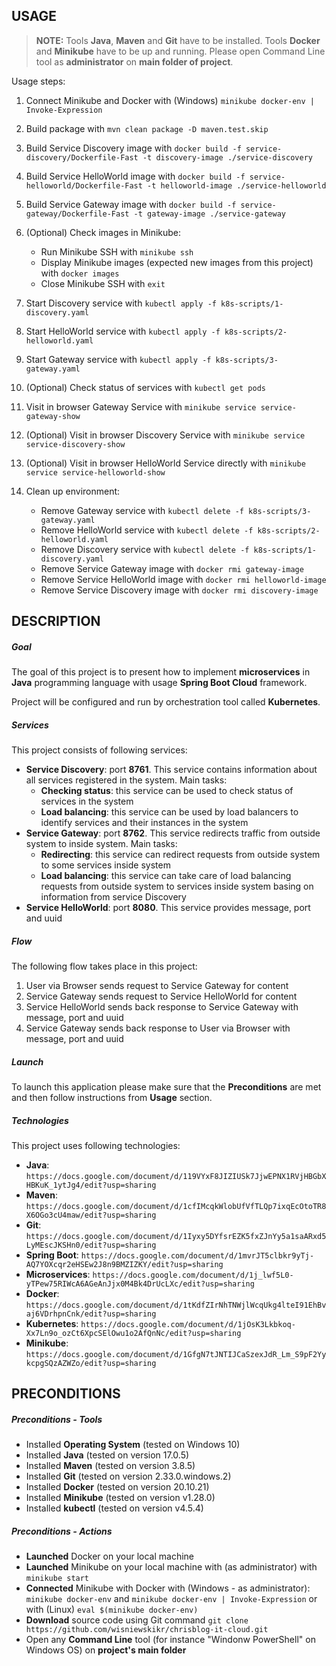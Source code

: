 USAGE
-----

> **NOTE:** Tools **Java**, **Maven** and **Git** have to be installed. Tools **Docker** and **Minikube** have to be up and running. Please open Command Line tool as **administrator** on **main folder of project**.

Usage steps:
1. Connect Minikube and Docker with (Windows) `minikube docker-env | Invoke-Expression`
1. Build package with `mvn clean package -D maven.test.skip`
1. Build Service Discovery image with `docker build -f service-discovery/Dockerfile-Fast -t discovery-image ./service-discovery`
1. Build Service HelloWorld image with `docker build -f service-helloworld/Dockerfile-Fast -t helloworld-image ./service-helloworld`
1. Build Service Gateway image with `docker build -f service-gateway/Dockerfile-Fast -t gateway-image ./service-gateway`
1. (Optional) Check images in Minikube:

     * Run Minikube SSH with `minikube ssh`
     * Display Minikube images (expected new images from this project) with `docker images`
     * Close Minikube SSH with `exit`

1. Start Discovery service with `kubectl apply -f k8s-scripts/1-discovery.yaml`
1. Start HelloWorld service with `kubectl apply -f k8s-scripts/2-helloworld.yaml`
1. Start Gateway service with `kubectl apply -f k8s-scripts/3-gateway.yaml`
1. (Optional) Check status of services with `kubectl get pods`
1. Visit in browser Gateway Service with `minikube service service-gateway-show`
1. (Optional) Visit in browser Discovery Service with `minikube service service-discovery-show`
1. (Optional) Visit in browser HelloWorld Service directly with `minikube service service-helloworld-show`
1. Clean up environment:
    
    * Remove Gateway service with `kubectl delete -f k8s-scripts/3-gateway.yaml`
    * Remove HelloWorld service with `kubectl delete -f k8s-scripts/2-helloworld.yaml`
    * Remove Discovery service with `kubectl delete -f k8s-scripts/1-discovery.yaml`
    * Remove Service Gateway image with `docker rmi gateway-image`
    * Remove Service HelloWorld image with `docker rmi helloworld-image`
    * Remove Service Discovery image with `docker rmi discovery-image`    


DESCRIPTION
-----------

##### Goal
The goal of this project is to present how to implement **microservices** in **Java** programming language with usage **Spring Boot Cloud** framework.

Project will be configured and run by orchestration tool called **Kubernetes**.

##### Services
This project consists of following services:
* **Service Discovery**: port **8761**. This service contains information about all services registered in the system. Main tasks:
     * **Checking status**: this service can be used to check status of services in the system 
     * **Load balancing**: this service can be used by load balancers to identify services and their instances in the system
* **Service Gateway**: port **8762**. This service redirects traffic from outside system to inside system. Main tasks:
     * **Redirecting**: this service can redirect requests from outside system to some services inside system
     * **Load balancing**: this service can take care of load balancing requests from outside system to services inside system basing on information from service Discovery
* **Service HelloWorld**: port **8080**. This service provides message, port and uuid

##### Flow
The following flow takes place in this project:
1. User via Browser sends request to Service Gateway for content
1. Service Gateway sends request to Service HelloWorld for content
1. Service HelloWorld sends back response to Service Gateway with message, port and uuid
1. Service Gateway sends back response to User via Browser with message, port and uuid

##### Launch
To launch this application please make sure that the **Preconditions** are met and then follow instructions from **Usage** section.

##### Technologies
This project uses following technologies:
* **Java**: `https://docs.google.com/document/d/119VYxF8JIZIUSk7JjwEPNX1RVjHBGbXHBKuK_1ytJg4/edit?usp=sharing`
* **Maven**: `https://docs.google.com/document/d/1cfIMcqkWlobUfVfTLQp7ixqEcOtoTR8X6OGo3cU4maw/edit?usp=sharing`
* **Git**: `https://docs.google.com/document/d/1Iyxy5DYfsrEZK5fxZJnYy5a1saARxd5LyMEscJKSHn0/edit?usp=sharing`
* **Spring Boot**: `https://docs.google.com/document/d/1mvrJT5clbkr9yTj-AQ7YOXcqr2eHSEw2J8n9BMZIZKY/edit?usp=sharing`
* **Microservices**: `https://docs.google.com/document/d/1j_lwf5L0-yTPew75RIWcA6AGeAnJjx0M4Bk4DrUcLXc/edit?usp=sharing`
* **Docker**: `https://docs.google.com/document/d/1tKdfZIrNhTNWjlWcqUkg4lteI91EhBvaj6VDrhpnCnk/edit?usp=sharing`
* **Kubernetes**: `https://docs.google.com/document/d/1jOsK3Lkbkoq-Xx7Ln9o_ozCt6XpcSElOwu1o2AfQnNc/edit?usp=sharing`
* **Minikube**: `https://docs.google.com/document/d/1GfgN7tJNTIJCaSzexJdR_Lm_S9pF2YykcpgSQzAZWZo/edit?usp=sharing`


PRECONDITIONS
-------------

##### Preconditions - Tools
* Installed **Operating System** (tested on Windows 10)
* Installed **Java** (tested on version 17.0.5)
* Installed **Maven** (tested on version 3.8.5)
* Installed **Git** (tested on version 2.33.0.windows.2)
* Installed **Docker** (tested on version 20.10.21)
* Installed **Minikube** (tested on version v1.28.0)
* Installed **kubectl** (tested on version v4.5.4)

##### Preconditions - Actions
* **Launched** Docker on your local machine
* **Launched** Minikube on your local machine with (as administrator) with `minikube start`
* **Connected** Minikube with Docker with (Windows - as administrator): `minikube docker-env` and `minikube docker-env | Invoke-Expression` or with (Linux) `eval $(minikube docker-env)` 
* **Download** source code using Git command `git clone https://github.com/wisniewskikr/chrisblog-it-cloud.git`
* Open any **Command Line** tool (for instance "Windonw PowerShell" on Windows OS) on **project's main folder**